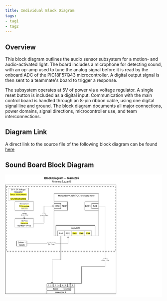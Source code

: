 ```yaml
---
title: Individual Block Diagram
tags:
- tag1
- tag2
---
```


## Overview
This block diagram outlines the audio sensor subsystem for a motion- and audio-activated light. The board includes a microphone for detecting sound, with an op-amp used to tune the analog signal before it is read by the onboard ADC of the PIC18F57Q43 microcontroller. A digital output signal is then sent to a teammate's board to trigger a response.

The subsystem operates at 5V of power via a voltage regulator. A single reset button is included as a digital input. Communication with the main control board is handled through an 8-pin ribbon cable, using one digital signal line and ground. The block diagram documents all major connections, power domains, signal directions, microcontroller use, and team interconnections.

## Diagram Link
A direct link to the source file of the following block diagram can be found [here](https://github.com/alazaritt/alazaritt.github.io/raw/main/docs/01-Block-Diagram/individual%20block%20diagram.drawio)

## Sound Board Block Diagram 

![Individual Block diagram ](https://github.com/alazaritt/alazaritt.github.io/blob/main/docs/01-Block-Diagram/individual%20block%20diagram1.drawio.png?raw=true)
